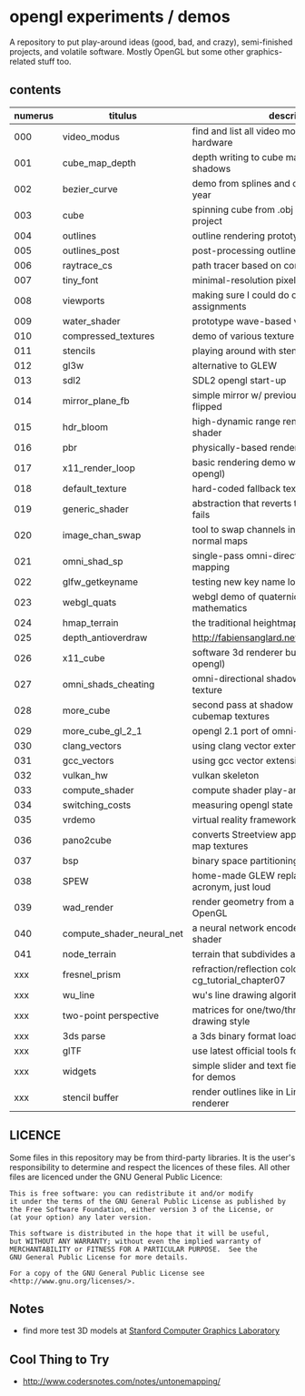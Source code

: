 # opengl experiments / demos

A repository to put play-around ideas (good, bad, and crazy), semi-finished
projects, and volatile software. Mostly OpenGL but some other graphics-related stuff too.

## contents

| numerus | titulus             | descriptio                                            | status    |
|---------|---------------------|-------------------------------------------------------|-----------|
| 000     | video_modus         | find and list all video modes on troublesome hardware | working   |
| 001     | cube_map_depth      | depth writing to cube maps for omni-direc. shadows    | abandoned |
| 002     | bezier_curve        | demo from splines and curves lecture last year        | working   |
| 003     | cube                | spinning cube from .obj as starting point project     | working   |
| 004     | outlines            | outline rendering prototype                           | working   |
| 005     | outlines_post       | post-processing outline rendering prototype           | working   |
| 006     | raytrace_cs         | path tracer based on compute shaders                  | working   |
| 007     | tiny_font           | minimal-resolution pixel font rendering               | working   |
| 008     | viewports           | making sure I could do one of the assignments         | working   |
| 009     | water_shader        | prototype wave-based vertex animation                 | working   |
| 010     | compressed_textures | demo of various texture compression options           | working   |
| 011     | stencils            | playing around with stencil tests                     | proposed  |
| 012     | gl3w                | alternative to GLEW                                   | working   |
| 013     | sdl2                | SDL2 opengl start-up                                  | osx       |
| 014     | mirror_plane_fb     | simple mirror w/ previous frame's rendering flipped   | working   |
| 015     | hdr_bloom           | high-dynamic range rendering with bloom shader        | proposed  |
| 016     | pbr                 | physically-based rendering                            | proposed  |
| 017     | x11_render_loop     | basic rendering demo with just X11 (not opengl)       | working   |
| 018     | default_texture     | hard-coded fallback texture if img not found          | working   |
| 019     | generic_shader      | abstraction that reverts to default if shader fails   | working   |
| 020     | image_chan_swap     | tool to swap channels in Unreal exported normal maps  | working   |
| 021     | omni_shad_sp        | single-pass omni-directional shadow mapping           | abandoned |
| 022     | glfw_getkeyname     | testing new key name localisation for glfw            | working   |
| 023     | webgl_quats         | webgl demo of quaternion rotation mathematics         | working   |
| 024     | hmap_terrain        | the traditional heightmapped terrain demo             | working   |
| 025     | depth_antioverdraw  | http://fabiensanglard.net/doom3/renderer.php          | working   |
| 026     | x11_cube            | software 3d renderer built on X11 (not opengl)        | working   |
| 027     | omni_shads_cheating | omni-directional shadows with cubemap texture         | unstable  |
| 028     | more_cube           | second pass at shadow mapping with cubemap textures   | working   |
| 029     | more_cube_gl_2_1    | opengl 2.1 port of omni-directional shadows           | working   |
| 030     | clang_vectors       | using clang vector extension data types               | started   |
| 031     | gcc_vectors         | using gcc vector extension data types                 | started   |
| 032     | vulkan_hw           | vulkan skeleton                                       | started   |
| 033     | compute_shader      | compute shader play-around                            | working   |
| 034     | switching_costs     | measuring opengl state switching costs                | working   |
| 035     | vrdemo              | virtual reality framework for Cardboard               | started   |
| 036     | pano2cube           | converts Streetview app panorama to cube map textures | working   |
| 037     | bsp                 | binary space partitioning demo                        | started   |
| 038     | SPEW                | home-made GLEW replacement. not an acronym, just loud | working   |
| 039     | wad_render          | render geometry from a DOOM WAD file in OpenGL        | working   |
| 040     | compute_shader_neural_net | a neural network encoded in a compute shader    | started   |
| 041     | node_terrain        | terrain that subdivides and can do LOD                | working   |
| xxx     | fresnel_prism       | refraction/reflection colour split as in nvidia cg_tutorial_chapter07 | proposed |
| xxx     | wu_line             | wu's line drawing algorithm (pseudo on wiki)          | proposed  |
| xxx     | two-point perspective | matrices for one/two/three point perspective drawing style | proposed |
| xxx     | 3ds parse           | a 3ds binary format loader           | proposed |
| xxx     | glTF                | use latest official tools for glTF file load | proposed |
| xxx     | widgets             | simple slider and text field widgets drop-in for demos | proposed |
| xxx     | stencil buffer      | render outlines like in Lindsay Kay's CAD renderer |

## LICENCE

Some files in this repository may be from third-party libraries. It is the user's responsibility to determine and respect the licences of these files. All other files are licenced under the GNU General Public Licence:

    This is free software: you can redistribute it and/or modify
    it under the terms of the GNU General Public License as published by
    the Free Software Foundation, either version 3 of the License, or
    (at your option) any later version.

    This software is distributed in the hope that it will be useful,
    but WITHOUT ANY WARRANTY; without even the implied warranty of
    MERCHANTABILITY or FITNESS FOR A PARTICULAR PURPOSE.  See the
    GNU General Public License for more details.

    For a copy of the GNU General Public License see <http://www.gnu.org/licenses/>.

## Notes

* find more test 3D models at [Stanford Computer Graphics Laboratory](http://graphics.stanford.edu/data/3Dscanrep/)

## Cool Thing to Try

* http://www.codersnotes.com/notes/untonemapping/
